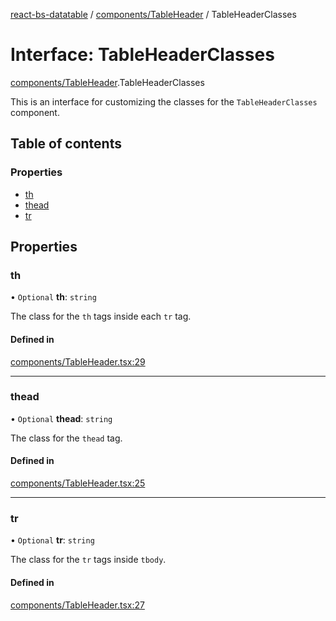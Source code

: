 [react-bs-datatable](../README.md) / [components/TableHeader](../modules/components_TableHeader.md) / TableHeaderClasses

# Interface: TableHeaderClasses

[components/TableHeader](../modules/components_TableHeader.md).TableHeaderClasses

This is an interface for customizing the classes for
the `TableHeaderClasses` component.

## Table of contents

### Properties

- [th](components_TableHeader.TableHeaderClasses.md#th)
- [thead](components_TableHeader.TableHeaderClasses.md#thead)
- [tr](components_TableHeader.TableHeaderClasses.md#tr)

## Properties

### th

• `Optional` **th**: `string`

The class for the `th` tags inside each `tr` tag.

#### Defined in

[components/TableHeader.tsx:29](https://github.com/imballinst/react-bs-datatable/blob/eac35b9/src/components/TableHeader.tsx#L29)

___

### thead

• `Optional` **thead**: `string`

The class for the `thead` tag.

#### Defined in

[components/TableHeader.tsx:25](https://github.com/imballinst/react-bs-datatable/blob/eac35b9/src/components/TableHeader.tsx#L25)

___

### tr

• `Optional` **tr**: `string`

The class for the `tr` tags inside `tbody`.

#### Defined in

[components/TableHeader.tsx:27](https://github.com/imballinst/react-bs-datatable/blob/eac35b9/src/components/TableHeader.tsx#L27)
